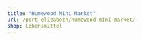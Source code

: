 ```yaml
---
title: "Humewood Mini Market"
url: /port-elizabeth/humewood-mini-market/
shop: Lebensmittel
---
```

